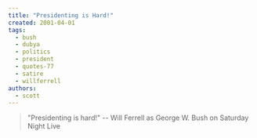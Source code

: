 ```yaml
---
title: "Presidenting is Hard!"
created: 2001-04-01
tags: 
  - bush
  - dubya
  - politics
  - president
  - quotes-77
  - satire
  - willferrell
authors: 
  - scott
---
```


> "Presidenting is hard!" \-- Will Ferrell as George W. Bush on Saturday Night Live
